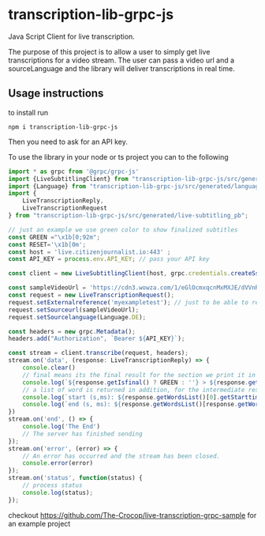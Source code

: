 # transcription-lib-grpc-js
Java Script Client for live transcription.

The purpose of this project is to allow a user to simply get live transcriptions for a video stream.
The user can pass a video url and a sourceLanguage and the library will deliver transcriptions in real time.

## Usage instructions

to install run 

`npm i transcription-lib-grpc-js`

Then you need to ask for an API key.

To use the library in your node or ts project you can to the following

```typescript
import * as grpc from '@grpc/grpc-js'
import {LiveSubtitlingClient} from "transcription-lib-grpc-js/src/generated/live-subtitling_grpc_pb";
import {Language} from "transcription-lib-grpc-js/src/generated/language_pb";
import {
    LiveTranscriptionReply,
    LiveTranscriptionRequest
} from "transcription-lib-grpc-js/src/generated/live-subtitling_pb";

// just an example we use green color to show finalized subtitles
const GREEN ="\x1b[0;92m";
const RESET='\x1b[0m';
const host = 'live.citizenjournalist.io:443' ;
const API_KEY = process.env.API_KEY; // pass your API key

const client = new LiveSubtitlingClient(host, grpc.credentials.createSsl());

const sampleVideoUrl = 'https://cdn3.wowza.com/1/eGlOcmxqcnMxMXJE/dVVnR3o1/hls/live/playlist.m3u8'; // put in your video target
const request = new LiveTranscriptionRequest();
request.setExternalreference('myexampletest'); // just to be able to reference a request, gets returned in the response
request.setSourceurl(sampleVideoUrl);
request.setSourcelanguage(Language.DE);

const headers = new grpc.Metadata();
headers.add("Authorization", `Bearer ${API_KEY}`);

const stream = client.transcribe(request, headers);
stream.on('data', (response: LiveTranscriptionReply) => {
    console.clear()
    // final means its the final result for the section we print it in green color
    console.log(`${response.getIsfinal() ? GREEN : ''} > ${response.getResult()} ${RESET}`);
    // a list of word is returned in addition, for the intermediate results they are estimated. A timestamps consists of a seconds and a nanos part
    console.log(`start (s,ms): ${response.getWordsList()[0].getStarttime().getSeconds()}, ${response.getWordsList()[0].getStarttime().getNanos()}`)
    console.log(`end (s, ms): ${response.getWordsList()[response.getWordsList().length -1].getStarttime().getSeconds()}, ${response.getWordsList()[response.getWordsList().length -1].getStarttime().getNanos()}`)
})
stream.on('end', () => {
    console.log('The End')
    // The server has finished sending
});
stream.on('error', (error) => {
    // An error has occurred and the stream has been closed.
    console.error(error)
});
stream.on('status', function(status) {
    // process status
    console.log(status);
});
```

checkout https://github.com/The-Crocop/live-transcription-grpc-sample for an example project

